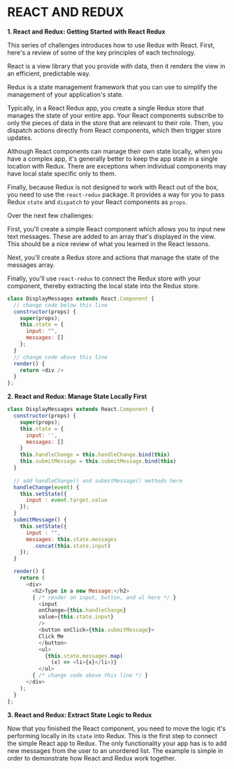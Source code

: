 # REACT AND REDUX

**1. React and Redux: Getting Started with React Redux**

This series of challenges introduces how to use Redux with React. First, here's a review of some of the key principles of each technology.

React is a view library that you provide with data, then it renders the view in an efficient, predictable way.

Redux is a state management framework that you can use to simplify the management of your application's state.

Typically, in a React Redux app, you create a single Redux store that manages the state of your entire app. Your React components subscribe to only the pieces of data in the store that are relevant to their role. Then, you dispatch actions directly from React components, which then trigger store updates.

Although React components can manage their own state locally, when you have a complex app, it's generally better to keep the app state in a single location with Redux. There are exceptions when individual components may have local state specific only to them.

Finally, because Redux is not designed to work with React out of the box, you need to use the ```react-redux``` package. It provides a way for you to pass Redux ```state``` and ```dispatch``` to your React components as ```props```.

Over the next few challenges:

First, you'll create a simple React component which allows you to input new text messages. These are added to an array that's displayed in the view. This should be a nice review of what you learned in the React lessons.

Next, you'll create a Redux store and actions that manage the state of the messages array.

Finally, you'll use ```react-redux``` to connect the Redux store with your component, thereby extracting the local state into the Redux store.

```javascript
class DisplayMessages extends React.Component {
  // change code below this line
  constructor(props) {
    super(props);
    this.state = {
      input: "",
      messages: []
    };
  }
  // change code above this line
  render() {
    return <div />
  }
};
```

**2. React and Redux: Manage State Locally First**

```javascript
class DisplayMessages extends React.Component {
  constructor(props) {
    super(props);
    this.state = {
      input: '',
      messages: []
    }
    this.handleChange = this.handleChange.bind(this)
    this.submitMessage = this.submitMessage.bind(this)
  }
  
  // add handleChange() and submitMessage() methods here
  handleChange(event) {
    this.setState({
      input : event.target.value
    });
  }
  submitMessage() {
    this.setState({
      input : "",
      messages: this.state.messages
        .concat(this.state.input)
    });
  }

  render() {
    return (
      <div>
        <h2>Type in a new Message:</h2>
        { /* render an input, button, and ul here */ }
          <input 
          onChange={this.handleChange}
          value={this.state.input}
          />
          <button onClick={this.submitMessage}>
          Click Me
          </button>
          <ul>
            {this.state.messages.map(
              (x) => <li>{x}</li>)}
          </ul>
        { /* change code above this line */ }
      </div>
    );
  }
};
```

**3. React and Redux: Extract State Logic to Redux**

Now that you finished the React component, you need to move the logic it's performing locally in its ```state``` into Redux. This is the first step to connect the simple React app to Redux. The only functionality your app has is to add new messages from the user to an unordered list. The example is simple in order to demonstrate how React and Redux work together.

```javascript
```

```javascript
```

```javascript
```

```javascript
```

```javascript
```

```javascript
```
